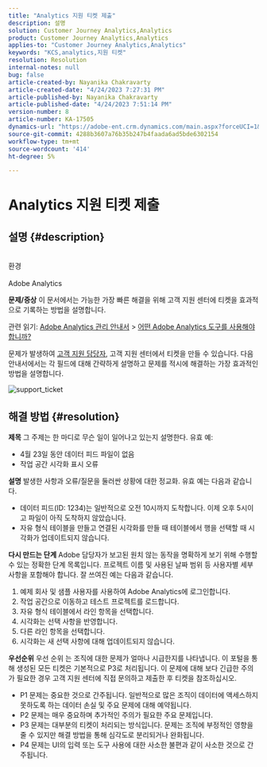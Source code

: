 ```yaml
---
title: "Analytics 지원 티켓 제출"
description: 설명
solution: Customer Journey Analytics,Analytics
product: Customer Journey Analytics,Analytics
applies-to: "Customer Journey Analytics,Analytics"
keywords: "KCS,analytics,지원 티켓"
resolution: Resolution
internal-notes: null
bug: false
article-created-by: Nayanika Chakravarty
article-created-date: "4/24/2023 7:27:31 PM"
article-published-by: Nayanika Chakravarty
article-published-date: "4/24/2023 7:51:14 PM"
version-number: 8
article-number: KA-17505
dynamics-url: "https://adobe-ent.crm.dynamics.com/main.aspx?forceUCI=1&pagetype=entityrecord&etn=knowledgearticle&id=1771fb09-d6e2-ed11-a7c7-6045bd006239"
source-git-commit: 4288b3607a76b35b247b4faada6ad5bde6302154
workflow-type: tm+mt
source-wordcount: '414'
ht-degree: 5%

---
```


# Analytics 지원 티켓 제출

## 설명 {#description}

<br>환경<br><br>
Adobe Analytics


<b>문제/증상</b>
이 문서에서는 가능한 가장 빠른 해결을 위해 고객 지원 센터에 티켓을 효과적으로 기록하는 방법을 설명합니다.

관련 읽기: [Adobe Analytics 관리 안내서](https://experienceleague.adobe.com/docs/analytics/admin/home.html?lang=ko-KR) > [어떤 Adobe Analytics 도구를 사용해야 합니까?](https://experienceleague.adobe.com/docs/analytics/analyze/admin-overview/which-analytics-tool.html)

문제가 발생하여 [고객 지원 담당자](https://helpx.adobe.com/kr/experience-cloud/supported-users.html), 고객 지원 센터에서 티켓을 만들 수 있습니다. 다음 안내서에서는 각 필드에 대해 간략하게 설명하고 문제를 적시에 해결하는 가장 효과적인 방법을 설명합니다.

![support_ticket](https://helpx.adobe.com/content/dam/help/en/analytics/kb/submitting-an-analytics-support-ticket/jcr:content/main-pars/image/support_ticket.png "support_ticket")


## 해결 방법 {#resolution}

<b>제목</b>
그 주제는 한 마디로 무슨 일이 일어나고 있는지 설명한다. 유효 예:

- 4월 23일 동안 데이터 피드 파일이 없음
- 작업 공간 시각화 표시 오류

<b>설명</b>
발생한 사항과 오류/질문을 둘러싼 상황에 대한 정교화. 유효 예는 다음과 같습니다.

- 데이터 피드(ID: 1234)는 일반적으로 오전 10시까지 도착합니다. 이제 오후 5시이고 파일이 아직 도착하지 않았습니다.
- 자유 형식 테이블을 만들고 연결된 시각화를 만들 때 테이블에서 행을 선택할 때 시각화가 업데이트되지 않습니다.

<b>다시 만드는 단계</b>
Adobe 담당자가 보고된 원치 않는 동작을 명확하게 보기 위해 수행할 수 있는 정확한 단계 목록입니다. 프로젝트 이름 및 사용된 날짜 범위 등 사용자별 세부 사항을 포함해야 합니다. 잘 쓰여진 예는 다음과 같습니다.

1. 예제 회사 및 샘플 사용자를 사용하여 Adobe Analytics에 로그인합니다.
2. 작업 공간으로 이동하고 테스트 프로젝트를 로드합니다.
3. 자유 형식 테이블에서 라인 항목을 선택합니다.
4. 시각화는 선택 사항을 반영합니다.
5. 다른 라인 항목을 선택합니다.
6. 시각화는 새 선택 사항에 대해 업데이트되지 않습니다.

<b>우선순위</b>
우선 순위 는 조직에 대한 문제가 얼마나 시급한지를 나타냅니다. 이 포털을 통해 생성된 모든 티켓은 기본적으로 P3로 처리됩니다. 이 문제에 대해 보다 긴급한 주의가 필요한 경우 고객 지원 센터에 직접 문의하고 제출한 후 티켓을 참조하십시오.

- P1 문제는 중요한 것으로 간주됩니다. 일반적으로 많은 조직이 데이터에 액세스하지 못하도록 하는 데이터 손실 및 주요 문제에 대해 예약됩니다.
- P2 문제는 매우 중요하며 추가적인 주의가 필요한 주요 문제입니다.
- P3 문제는 대부분의 티켓이 처리되는 방식입니다. 문제는 조직에 부정적인 영향을 줄 수 있지만 해결 방법을 통해 심각도로 분리되거나 완화됩니다.
- P4 문제는 UI의 입력 또는 도구 사용에 대한 사소한 불편과 같이 사소한 것으로 간주됩니다.

